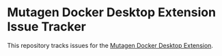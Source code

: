 # Mutagen Docker Desktop Extension Issue Tracker

This repository tracks issues for the
[Mutagen Docker Desktop Extension](https://mutagen.io/documentation/docker-desktop-extension).
